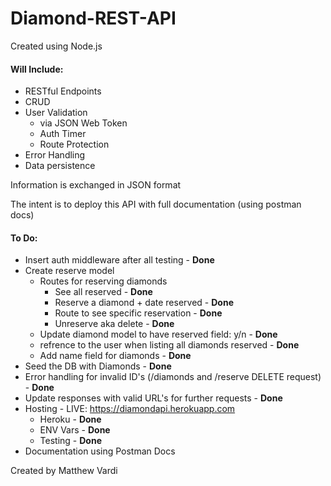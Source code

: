 # Diamond-REST-API

Created using Node.js

#### **Will Include:**

- RESTful Endpoints
- CRUD
- User Validation
	- via JSON Web Token
	- Auth Timer
	- Route Protection
- Error Handling
- Data persistence


Information is exchanged in JSON format

The intent is to deploy this API with full documentation (using postman docs)

#### **To Do:**
- Insert auth middleware after all testing - **Done**
- Create reserve model
	- Routes for reserving diamonds
		- See all reserved - **Done**
		- Reserve a diamond + date reserved - **Done**
		- Route to see specific reservation - **Done**
		- Unreserve aka delete - **Done**
	- Update diamond model to have reserved field: y/n - **Done**
	- refrence to the user when listing all diamonds reserved - **Done**
	- Add name field for diamonds - **Done**
- Seed the DB with Diamonds - **Done**
- Error handling for invalid ID's (/diamonds and /reserve DELETE request) - **Done**
- Update responses with valid URL's for further requests - **Done**
- Hosting - LIVE: https://diamondapi.herokuapp.com
	- Heroku - **Done**
	- ENV Vars - **Done**
	- Testing - **Done**
- Documentation using Postman Docs

Created by Matthew Vardi


